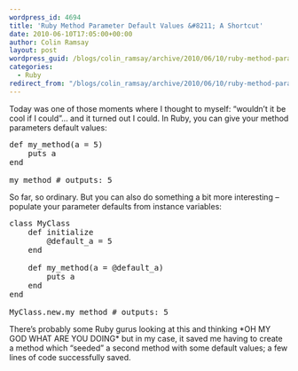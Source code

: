 ```yaml
---
wordpress_id: 4694
title: 'Ruby Method Parameter Default Values &#8211; A Shortcut'
date: 2010-06-10T17:05:00+00:00
author: Colin Ramsay
layout: post
wordpress_guid: /blogs/colin_ramsay/archive/2010/06/10/ruby-method-parameter-default-values-a-shortcut.aspx
categories:
  - Ruby
redirect_from: "/blogs/colin_ramsay/archive/2010/06/10/ruby-method-parameter-default-values-a-shortcut.aspx/"
---
```

Today was one of those moments where I thought to myself: &#8220;wouldn&#8217;t it be cool if I could&#8221;&#8230; and it turned out I could. In Ruby, you can give your method parameters default values:

<pre>def my_method(a = 5)
	puts a
end

my_method # outputs: 5
</pre>

So far, so ordinary. But you can also do something a bit more interesting &#8211; populate your parameter defaults from instance variables:

<pre>class MyClass
	def initialize
		@default_a = 5
	end

	def my_method(a = @default_a)
		puts a
	end
end

MyClass.new.my_method # outputs: 5</pre>

There&#8217;s probably some Ruby gurus looking at this and thinking \*OH MY GOD WHAT ARE YOU DOING\* but in my case, it saved me having to create a method which &#8220;seeded&#8221; a second method with some default values; a few lines of code successfully saved.